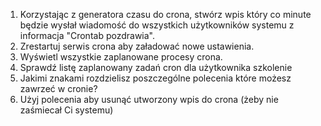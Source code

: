 1. Korzystając z generatora czasu do crona, stwórz wpis który co minute będzie wysłał wiadomość do wszystkich użytkowników systemu z informacja "Crontab pozdrawia".
2. Zrestartuj serwis crona aby załadować nowe ustawienia.
3. Wyświetl wszystkie zaplanowane procesy crona. 
4. Sprawdź listę zaplanowany zadań cron dla użytkownika szkolenie
5.  Jakimi znakami rozdzielisz poszczególne polecenia które możesz zawrzeć w cronie? 
6. Użyj polecenia aby usunąć utworzony wpis do crona (żeby nie zaśmiecał Ci systemu)